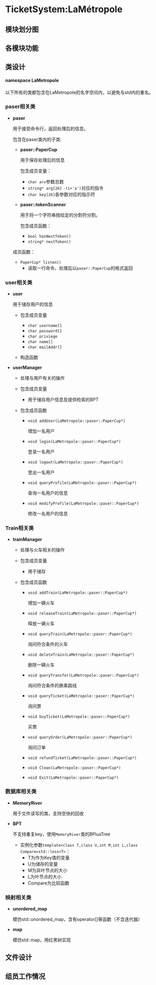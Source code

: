 # TicketSystem:LaMétropole

## 模块划分图



## 各模块功能



## 类设计

#### namespace LaMetropole

以下所有的类都包含在LaMetropole的名字空间内，以避免与std内的重名。

### paser相关类

* **paser**

  用于接受命令行，返回处理后的信息。

  包含在paser类内的子类:

  * **paser::PaperCup**

    用于保存处理后的信息

    包含成员变量：

    * `char arv`参数总数 
    * `string* arg[26]`  `-(i+'a')`对应的指令
    * `char key[26]`各参数对应的指示符

  * **paser::tokenScanner**

    用于将一个字符串按给定的分割符分割。

    包含成员函数：

    * `bool hasNextToken()`
    * `string* nextToken()`

  成员函数：

  * `PaperCup* listen()`
    * 读取一行命令，处理后以`paser::PaperCup`的格式返回

### user相关类

* **user**

  用于储存用户的信息

  * 包含成员变量
    * `char username[]`
    * `char password[]`
    * `char priviege`
    * `char name[]`
    * `char mailAddr[]`

  * 构造函数

* **userManager**

  * 处理与用户有关的操作
  * 包含成员变量
    * 用于储存用户信息及提供检索的BPT

  * 包含成员函数

    * `void addUser(LaMetropole::paser::PaperCup*)`

      增加一名用户

    * `void login(LaMetropole::paser::PaperCup*)`

      登录一名用户

    * `void logout(LaMetropole::paser::PaperCup*)`

      登出一名用户

    * `void queryProfile(LaMetropole::paser::PaperCup*)`

      查询一名用户的信息

    * `void modifyProfile(LaMetropole::paser::PaperCup*)`

      修改一名用户的信息

### Train相关类

* **trainManager**

  * 处理与火车相关的操作

  * 包含成员变量

    * 用于储存

  * 包含成员函数

    * `void addTrain(LaMetropole::paser::PaperCup*)`

      增加一辆火车

    * `void releaseTrain(LaMetropole::paser::PaperCup*)`

      释放一辆火车

    * `void queryTrain(LaMetropole::paser::PaperCup*)`

      询问符合条件的火车

    * `void deleteTrain(LaMetropole::paser::PaperCup*)`

      删除一辆火车

    * `void queryTransfer(LaMetropole::paser::PaperCup*)`

      询问符合条件的换乘路线

    * `void queryTicket(LaMetropole::paser::PaperCup*)`

      询问票

    * `void buyTicket(LaMetropole::paser::PaperCup*)`

      买票

    * `void queryOrder(LaMetropole::paser::PaperCup*)`

      询问订单

    * `void refundTicket(LaMetropole::paser::PaperCup*)`

      

    * `void Clean(LaMetropole::paser::PaperCup*)`

    * `void Exit(LaMetropole::paser::PaperCup*)`

### 数据库相关类

* **MemoryRiver**

  用于文件读写的类，支持空快的回收

* **BPT**

  不支持重复key，使用`MemoryRiver`类的BPlusTree

  * 实例化参数`template<class T,class U,int M,int L,class Compare=std::less<T>`：
    * T为作为Key值的变量
    * U为储存的变量
    * M为非叶节点的大小
    * L为叶节点的大小
    * Compare为比较函数

### 映射相关类

* **unordered_map**

  模仿std::unordered_map，含有operator[]等函数（不含迭代器）

* **map**

  模仿std::map，用红黑树实现

## 文件设计



## 组员工作情况

